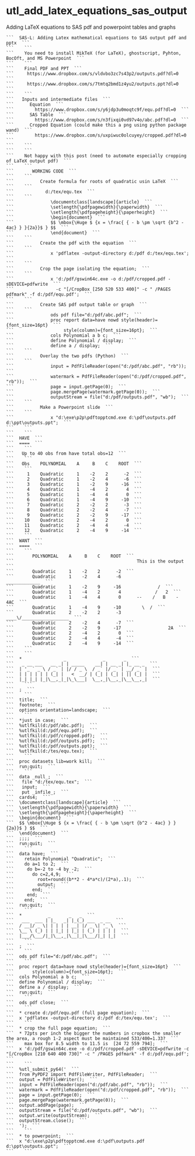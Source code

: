 # utl_add_latex_equations_sas_output
Adding LaTeX equations to SAS pdf and powerpoint tables and graphs

    ```  SAS-L: Adding Latex mathematical equations to SAS output pdf and pptx  ```
    ```    ```
    ```    You need to install MikTeX (for LaTeX), ghostscript, Pyhton, BocOft, and MS Powerpoint  ```
    ```    ```
    ```    Final PDF and PPT  ```
    ```     https://www.dropbox.com/s/vldvbo3zc7s43p2/outputs.pdf?dl=0  ```
    ```     https://www.dropbox.com/s/7tmtq2bmd1z4yu2/outputs.ppt?dl=0  ```
    ```    ```
    ```   Inputs and intermediate files  ```
    ```      Equation  ```
    ```        https://www.dropbox.com/s/y6jdp3u0moqtc9f/equ.pdf?dl=0  ```
    ```      SAS Table  ```
    ```        https://www.dropbox.com/s/n3fixqi0vd97v4o/abc.pdf?dl=0  ```
    ```      Cropped Equation (could make this a png using python package wand)  ```
    ```        https://www.dropbox.com/s/uxpiwuc0olcuyey/cropped.pdf?dl=0  ```
    ```    ```
    ```    ```
    ```    Not happy with this post (need to automate especially cropping of LaTeX output pdf)  ```
    ```    ```
    ```       WORKING CODE  ```
    ```    ```
    ```          Create formula for roots of quadratic usin LaTeX  ```
    ```    ```
    ```            d:/tex/equ.tex  ```
    ```    ```
    ```              \documentclass[landscape]{article}  ```
    ```              \setlength{\pdfpagewidth}{\paperwidth}  ```
    ```              \setlength{\pdfpageheight}{\paperheight}  ```
    ```              \begin{document}  ```
    ```              $$ \mbox{\Huge $ {x = \frac{ { - b \pm \sqrt {b^2 - 4ac} } }{2a}}$ } $$  ```
    ```              \end{document}  ```
    ```    ```
    ```          Create the pdf with the equation  ```
    ```    ```
    ```              x 'pdflatex -output-directory d:/pdf d:/tex/equ.tex';  ```
    ```    ```
    ```          Crop the page isolating the equation;  ```
    ```    ```
    ```              x 'd:/pdf/gswin64c.exe -o d:/pdf/cropped.pdf -sDEVICE=pdfwrite  ```
    ```                -c "[/CropBox [250 520 533 400]" -c " /PAGES pdfmark" -f d:/pdf/equ.pdf';  ```
    ```    ```
    ```          Create SAS pdf output table or graph  ```
    ```    ```
    ```              ods pdf file="d:/pdf/abc.pdf";  ```
    ```              proc report data=have nowd style(header)={font_size=16pt}  ```
    ```                   style(column)={font_size=16pt};  ```
    ```              cols Polynomial a b c;  ```
    ```              define Polynomial / display;  ```
    ```              define a / display;  ```
    ```    ```
    ```          Overlay the two pdfs (Python)  ```
    ```    ```
    ```              input = PdfFileReader(open("d:/pdf/abc.pdf", "rb"));  ```
    ```              watermark = PdfFileReader(open("d:/pdf/cropped.pdf", "rb"));  ```
    ```              page = input.getPage(0);  ```
    ```              page.mergePage(watermark.getPage(0));  ```
    ```              outputStream = file("d:/pdf/outputs.pdf", "wb");  ```
    ```    ```
    ```          Make a Powerpoint slide  ```
    ```    ```
    ```              x "d:\exe\p2p\pdftopptcmd.exe d:\pdf\outputs.pdf d:\ppt\outputs.ppt";  ```
    ```    ```
    ```    ```
    ```  HAVE  ```
    ```  ====  ```
    ```    ```
    ```   Up to 40 obs from have total obs=12  ```
    ```    ```
    ```   Obs    POLYNOMIAL    A     B    C    ROOT  ```
    ```    ```
    ```     1    Quadratic     1    -2    2      -2  ```
    ```     2    Quadratic     1    -2    4      -6  ```
    ```     3    Quadratic     1    -2    9     -16  ```
    ```     4    Quadratic     1    -4    2       4  ```
    ```     5    Quadratic     1    -4    4       0  ```
    ```     6    Quadratic     1    -4    9     -10  ```
    ```     7    Quadratic     2    -2    2      -3  ```
    ```     8    Quadratic     2    -2    4      -7  ```
    ```     9    Quadratic     2    -2    9     -17  ```
    ```    10    Quadratic     2    -4    2       0  ```
    ```    11    Quadratic     2    -4    4      -4  ```
    ```    12    Quadratic     2    -4    9     -14  ```
    ```    ```
    ```  WANT  ```
    ```  ====  ```
    ```    ```
    ```       POLYNOMIAL    A     B    C    ROOT  ```
    ```                                               This is the output  ```
    ```       Quadratic     1    -2    2      -2  ```
    ```       Quadratic     1    -2    4      -6               _____________  ```
    ```       Quadratic     1    -2    9     -16              /  ```
    ```       Quadratic     1    -4    2       4             /   2  ```
    ```       Quadratic     1    -4    4       0      --    /   B    -  4AC  ```
    ```       Quadratic     1    -4    9     -10        \  /  ```
    ```       Quadratic     2    -2    2      -3     ____\/__________________  ```
    ```       Quadratic     2    -2    4      -7  ```
    ```       Quadratic     2    -2    9     -17                  2A  ```
    ```       Quadratic     2    -4    2       0  ```
    ```       Quadratic     2    -4    4      -4  ```
    ```       Quadratic     2    -4    9     -14  ```
    ```    ```
    ```    ```
    ```  *                _              _       _  ```
    ```   _ __ ___   __ _| | _____    __| | __ _| |_ __ _  ```
    ```  | '_ ` _ \ / _` | |/ / _ \  / _` |/ _` | __/ _` |  ```
    ```  | | | | | | (_| |   <  __/ | (_| | (_| | || (_| |  ```
    ```  |_| |_| |_|\__,_|_|\_\___|  \__,_|\__,_|\__\__,_|  ```
    ```    ```
    ```  ;  ```
    ```    ```
    ```  title;  ```
    ```  footnote;  ```
    ```  options orientation=landscape;  ```
    ```    ```
    ```  *just in case;  ```
    ```  %utlfkil(d:/pdf/abc.pdf);  ```
    ```  %utlfkil(d:/pdf/equ.pdf);  ```
    ```  %utlfkil(d:/pdf/cropped.pdf);  ```
    ```  %utlfkil(d:/pdf/outputs.pdf);  ```
    ```  %utlfkil(d:/pdf/outputs.ppt);  ```
    ```  %utlfkil(d:/tes/equ.tex);  ```
    ```    ```
    ```  proc datasets lib=work kill;  ```
    ```  run;quit;  ```
    ```    ```
    ```  data _null_;  ```
    ```   file "d:/tex/equ.tex";  ```
    ```   input;  ```
    ```   put _infile_;  ```
    ```  cards4;  ```
    ```  \documentclass[landscape]{article}  ```
    ```  \setlength{\pdfpagewidth}{\paperwidth}  ```
    ```  \setlength{\pdfpageheight}{\paperheight}  ```
    ```  \begin{document}  ```
    ```  $$ \mbox{\Huge $ {x = \frac{ { - b \pm \sqrt {b^2 - 4ac} } }{2a}}$ } $$  ```
    ```  \end{document}  ```
    ```  ;;;;  ```
    ```  run;quit;  ```
    ```    ```
    ```  data have;  ```
    ```    retain Polynomial "Quadratic";  ```
    ```    do a=1 to 2;  ```
    ```     do b=-2 to -4 by -2;  ```
    ```       do c=2,4,9;  ```
    ```         root=round((b**2 - 4*a*c)/(2*a),.1);  ```
    ```         output;  ```
    ```       end;  ```
    ```     end;  ```
    ```    end;  ```
    ```  run;quit;  ```
    ```    ```
    ```  *          _       _   _  ```
    ```   ___  ___ | |_   _| |_(_) ___  _ __  ```
    ```  / __|/ _ \| | | | | __| |/ _ \| '_ \  ```
    ```  \__ \ (_) | | |_| | |_| | (_) | | | |  ```
    ```  |___/\___/|_|\__,_|\__|_|\___/|_| |_|  ```
    ```    ```
    ```  ;  ```
    ```    ```
    ```  ods pdf file="d:/pdf/abc.pdf";  ```
    ```    ```
    ```  proc report data=have nowd style(header)={font_size=16pt}  ```
    ```       style(column)={font_size=16pt};  ```
    ```  cols Polynomial a b c;  ```
    ```  define Polynomial / display;  ```
    ```  define a / display;  ```
    ```  run;quit;  ```
    ```    ```
    ```  ods pdf close;  ```
    ```    ```
    ```  * create d:/pdf/equ.pdf (full page equation);  ```
    ```  x 'pdflatex -output-directory d:/pdf d:/tex/equ.tex';  ```
    ```    ```
    ```  * crop the full page equation;  ```
    ```  * 72pts per inch the bigger the numbers in cropbox the smaller the area, a rough 1-2 aspect must be maintained 533/400=1.33?  ```
    ```    max box for 8.5 width to 11.5 is  [24 72 559 794];  ```
    ```  x 'd:/pdf/gswin64c.exe -o d:/pdf/cropped.pdf -sDEVICE=pdfwrite -c "[/CropBox [210 640 400 730]" -c " /PAGES pdfmark" -f d:/pdf/equ.pdf';  ```
    ```    ```
    ```  %utl_submit_py64('  ```
    ```  from PyPDF2 import PdfFileWriter, PdfFileReader;  ```
    ```  output = PdfFileWriter();  ```
    ```  input = PdfFileReader(open("d:/pdf/abc.pdf", "rb"));  ```
    ```  watermark = PdfFileReader(open("d:/pdf/cropped.pdf", "rb"));  ```
    ```  page = input.getPage(0);  ```
    ```  page.mergePage(watermark.getPage(0));  ```
    ```  output.addPage(page);  ```
    ```  outputStream = file("d:/pdf/outputs.pdf", "wb");  ```
    ```  output.write(outputStream);  ```
    ```  outputStream.close();  ```
    ```  ');  ```
    ```    ```
    ```  * to powerpoint;  ```
    ```  x "d:\exe\p2p\pdftopptcmd.exe d:\pdf\outputs.pdf d:\ppt\outputs.ppt";  ```
    ```    ```
